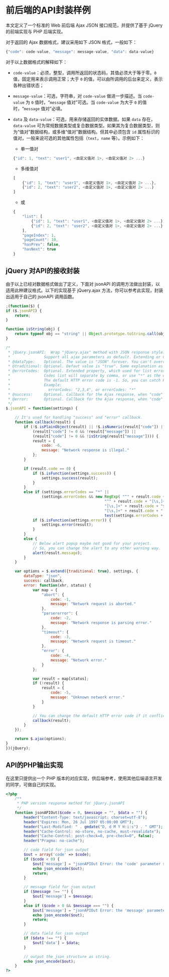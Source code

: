 # 前后端的API封装样例

本文定义了一个标准的 Web 前后端 Ajax JSON 接口规范，并提供了基于 jQuery 的前端实现与 PHP 后端实现。

对于返回的 Ajax 数据格式，建议采用如下 JSON 格式，一般如下：

```javascript
{"code": code-value, "message": message-value, "data": data-value}
```

对于以上数据格式的解释如下：

+ ```code-value```：必须，整型，调用所返回的状态码，其值必须大于等于零。```0``` 值，固定用来表示调用正常；大于 ```0``` 的值，可以由所调用的后台来定义，表示各种出错状态；
+ ```message-value```：可选，字符串，对 ```code-value``` 做进一步描述。当 ```code-value``` 为 ```0``` 值时，“```message``` 值对”可选。当 ```code-value``` 为大于 ```0``` 的值时，“```message``` 值对”必填。
+ ```data``` 及 ```data-value```：可选，用来存储返回的实体数据。如果 ```data``` 存在，```data-value``` 可为常规数据类型或复合数据类型。如果其为复合数据类型，则为“值对”数据结构，或多维“值对”数据结构。但其中必须包含 ```id``` 属性标识的值对，一般来说可选的其他属性包括（```text```，```name``` 等）。示例如下：

	+ 单一值对

	```javascript
	{"id": 1, "text": "user1", <自定义值对 1>, <自定义值对 2> ...}
	```

	+ 多维值对

	```javascript
	[
	    {"id": 1, "text": "user1", <自定义值对 1>, <自定义值对 2> ...},
	    {"id": 2, "text": "user2", <自定义值对 1>, <自定义值对 2> ...}
	]
	```

	+ 或

	```javascript
	{
	    "list": [
	        {"id": 1, "text": "user1", <自定义值对 1>, <自定义值对 2> ...},
	        {"id": 2, "text": "user2", <自定义值对 1>, <自定义值对 2> ...}
	    ],
	    "pageIndex": 1,
	    "pageCount": 10,
	    "hasPrev": false,
	    "hasNext": true
	}
	```

## jQuery 对API的接收封装

由于以上已经对数据格式做出了定义，下面对 jsonAPI 的调用方法做出封装，以适用此种建议格式。以下的实现基于 jQuery.ajax 方法，你可以参考此实现，封装出适用于自己的 jsonAPI 调用函数。

```javascript
;(function($) {
if ($.jsonAPI) {
	return;
}

function isString(obj) {
	return typeof obj == "string" || Object.prototype.toString.call(obj) === "[object String]";
}

/*
 * jQuery.jsonAPI:  Wrap "jQuery.ajax" method with JSON response style.
 *               Support all ajax parameters as default. Extending or Changing below parameters' usage.
 * @dataType:    Optional. The value is "JSON" forever. You can't override it.
 * @traditional: Optional. Defaut value is "true". Same explanation as "jQuery.ajax" method.
 * @errorCodes:  Optional. Extended property, which used for list error codes you want to catching.
 *               Codes list will separate by comma, or use "*" as the wildcard.
 *               The default HTTP error code is -1. So, you can catch HTTP error also.
 *               Example:
 *                 errorCodes: "2,3,4", or errorCodes: "*"
 * @success:     Optional. Callback for the Ajax response, when "code" value is "0".
 * @error:       Optional. Callback for the Ajax response, when "code" value other than "0".
 */
$.jsonAPI = function(settings) {

	// It's used for handling "success" and "error" callback.
	function callback(result) {
		if (!$.isPlainObject(result) || !$.isNumeric(result["code"]) ||
			(result["code"] != 0 && !result["message"]) ||
			(result["code"] != 0 && !isString(result["message"]))) {
			result = {
				code: -6,
				message: "Network response is illegal."
			};
		}

		if (result.code == 0) {
			if ($.isFunction(settings.success)) {
				settings.success(result);
			}
		}
		else if (settings.errorCodes == "*" ||
				(settings.errorCodes && new RegExp( "^" + result.code + "$|" +
											"^" + result.code + "[\s,]+|" +
											"[\s,]+" + result.code + "$|" +
											"[\s,]+" + result.code + "[\s,]+", "i").
											test(settings.errorCodes + ""))) {
			if ($.isFunction(settings.error)) {
				settings.error(result);
			}
		}
		else {
			// Below alert popup maybe not good for your project.
			// So, you can change the alert to any other warning way.
			alert(result.message);
		}
	}

	var options = $.extend({traditional: true}, settings, {
		dataType: "json",
		success: callback,
		error: function(xhr, status) {
			var map = {
				"abort": {
					code: -1,
					message: "Network request is aborted."
				},
				"parsererror": {
					code: -2,
					message: "Network response is parsing error."
				},
				"timeout": {
					code: -3,
					message: "Network request is timeout."
				},
				"error": {
					code: -4,
					message: "Network error."
				}
			};

			var result = map[status];
			if (!result) {
				result = {
					code: -5,
					message: "Unknown network error."
				}
			}

			// You can change the default HTTP error code if it conflict.
			callback(result);
		}
	});

	return $.ajax(options);
}
})(jQuery);
```


## API的PHP输出实现
在这里只提供出一个 PHP 版本的对应实现，供后端参考，使用其他后端语言开发的同学，可做自己的实现。

```php
<?php
    /**
     * PHP version response method for jQuery.jsonAPI
     */
    function jsonAPIOut($code = 0, $message = "", $data = "") {
        header("Content-Type: text/javascript; charset=utf-8");
        header("Expires: Mon, 26 Jul 1997 05:00:00 GMT");
        header("Last-Modified: " . gmdate("D, d M Y H:i:s") . " GMT");
        header("Cache-Control: no-store, no-cache, must-revalidate");
        header("Cache-Control: post-check=0, pre-check=0", false);
        header("Pragma: no-cache");

        // code field for json output
        $out = array('code' => $code);
        if ($code < 0) {
            $out['message'] = "jsonAPIOut Error: the 'code' parameter should not less than 0.";
            echo json_encode($out);
            return;
        }

        // message field for json output
        if ($message !== "") {
            $out['message'] = $message;
        }
        else if ($code > 0 && $message === "") {
            $out['message'] = "jsonAPIOut Error: the 'message' parameter should define if the 'code' parameter great than 0." ;
            echo json_encode($out);
            return;
        }

        // data field for json output
        if ($data !== "") {
            $out['data'] = $data;
        }

        // output the json structure as string.
        echo json_encode($out);
    }
?>
```